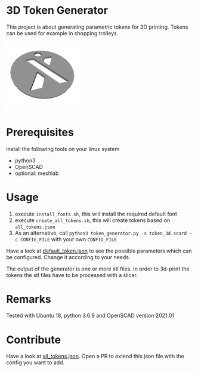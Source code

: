 # 3D Token Generator
This project is about generating parametric tokens for 3D printing. Tokens can be used for example in shopping trolleys.

<img src="example.png" alt="example token" width="200"/>

# Prerequisites
install the following tools on your linux system
* python3
* OpenSCAD
* optional: meshlab

# Usage
1. execute `install_fonts.sh`, this will install the required default font
2. execute `create_all_tokens.sh`, this will create tokens based on `all_tokens.json`
3. As an alternative, call `python3 token_generator.py -s token_3d.scard -c CONFIG_FILE` with your own `CONFIG_FILE`

Have a look at [default_token.json]() to see the possible parameters which can be configured. Change it according to your needs.

The output of the generator is one or more stl files. In order to 3d-print the tokens the stl files have to be processed with a slicer.
# Remarks
Tested with Ubuntu 18, python 3.6.9 and OpenSCAD version 2021.01

# Contribute
Have a look at [all_tokens.json](). Open a PR to extend this json file with the config you want to add.
